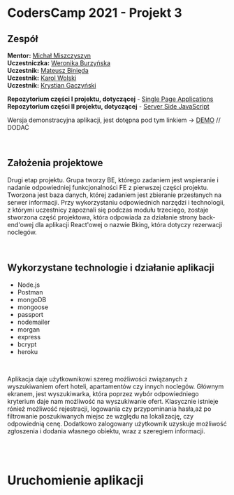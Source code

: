 # CodersCamp 2021 - Projekt 3

## Zespół

**Mentor:** [Michał Miszczyszyn](https://typeofweb.com/)
<br/>
**Uczestniczka:** [Weronika Burzyńska](https://github.com/Weroniika)
<br/>
**Uczestnik:** [Mateusz Binięda](https://github.com/Arssin)
<br/>
**Uczestnik:** [Karol Wolski](https://github.com/karol-wolski)
<br/>
**Uczestnik:** [Krystian Gaczyński](https://github.com/krygacz)

**Repozytorium części I projektu, dotyczącej** - [Single Page Applications](https://github.com/CodersCamp2021/michal-team-projekt-2)
<br/>
**Repozytorium części II projektu, dotyczącej** - [Server Side JavaScript](https://github.com/CodersCamp2021/michal-team-projekt-3)

Wersja demonstracyjna aplikacji, jest dotępna pod tym linkiem -> [DEMO]() // DODAĆ

<br/>

## Założenia projektowe

Drugi etap projektu. Grupa tworzy BE, którego zadaniem jest wspieranie i nadanie odpowiedniej funkcjonalności FE z pierwszej części projektu. Tworzona jest baza danych, której zadaniem jest zbieranie przesłanych na serwer informacji. Przy wykorzystaniu odpowiednich narzędzi i technologii, z którymi uczestnicy zapoznali się podczas modułu trzeciego, zostaje stworzona część projektowa, która odpowiada za działanie strony back-end'owej dla aplikacji React'owej o nazwie Bking, która dotyczy rezerwacji noclegów.

<br/>

## Wykorzystane technologie i działanie aplikacji

- Node.js
- Postman
- mongoDB
- mongoose
- passport
- nodemailer
- morgan
- express
- bcrypt
- heroku

<br/>

Aplikacja daje użytkownikowi szereg możliwości związanych z wyszukiwaniem ofert hoteli, apartamentów czy innych noclegów. Głównym ekranem, jest wyszukiwarka, która poprzez wybór odpowiedniego kryterium daje nam możliwość na wyszukiwanie ofert. Klasycznie istnieje rónież możliwość rejestracji, logowania czy przypominania hasła,aż po filtrowanie poszukiwanych miejsc ze względu na lokalizację, czy odpowiednią cenę. Dodatkowo zalogowany użytkownik uzyskuje możliwość zgłoszenia i dodania własnego obiektu, wraz z szeregiem informacji.

<br/><br/>

# Uruchomienie aplikacji

